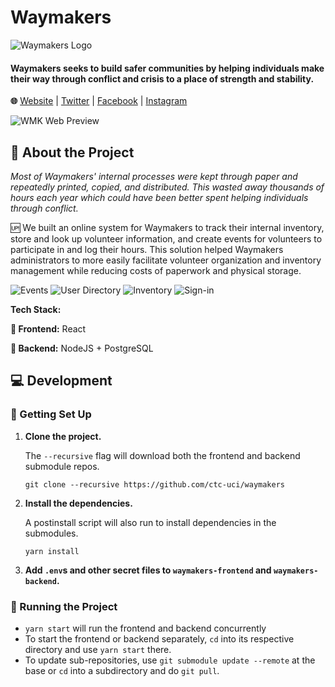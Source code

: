 
# Waymakers
![Waymakers Logo](https://user-images.githubusercontent.com/45449494/130122579-62bf330a-8133-40df-bb67-fe27115de1c9.jpg)
#### Waymakers seeks to build safer communities by helping individuals make their way through conflict and crisis to a place of strength and stability.

**🌐** [Website](https://waymakersoc.org) | [Twitter](https://twitter.com/WaymakersOC) | [Facebook](https://www.facebook.com/WaymakersOC/) | [Instagram](https://www.instagram.com/WaymakersOC)


![WMK Web Preview](https://user-images.githubusercontent.com/45449494/130122650-c59c3aa8-7958-489e-a8e3-ea539dd514b6.png)


## 🔎 About the Project

*Most of Waymakers' internal processes were kept through paper and repeatedly printed, copied, and distributed. This wasted away thousands of hours each year which could have been better spent helping individuals through conflict.*


🆙 We built an online system for Waymakers to track their internal inventory, store and look up volunteer information, and create events for volunteers to participate in and log their hours. This solution helped Waymakers administrators to more easily facilitate volunteer organization and inventory management while reducing costs of paperwork and physical storage.

![Events](https://user-images.githubusercontent.com/45449494/130122712-6ad5f2d8-56a4-4fb6-832c-c062c2f4e377.png)
![User Directory](https://user-images.githubusercontent.com/45449494/130122763-2361c4cd-6cc3-4d8d-bd36-f0f3cd5b70de.png)
![Inventory](https://user-images.githubusercontent.com/45449494/130122788-f2f8ef63-cb62-4f8b-b438-95f3eed74e09.png)
![Sign-in](https://user-images.githubusercontent.com/45449494/130122813-97c208ad-9c57-4d42-ae10-009193f7d011.png)


**Tech Stack:**

**🔼 Frontend:** React

**🔽 Backend:** NodeJS + PostgreSQL


## 💻 Development 

### 🔨 Getting Set Up

1. **Clone the project.**
	
	The `--recursive` flag will download both the frontend and backend submodule repos.
	
	`git clone --recursive https://github.com/ctc-uci/waymakers`

2. **Install the dependencies.**

	A postinstall script will also run to install dependencies in the submodules.

	`yarn install`
	
3. **Add `.env`s and other secret files to `waymakers-frontend` and `waymakers-backend`.**


### 💨 Running the Project

- `yarn start` will run the frontend and backend concurrently
- To start the frontend or backend separately, `cd` into its respective directory and use `yarn start` there.
- To update sub-repositories, use `git submodule update --remote` at the base or `cd` into a subdirectory and do `git pull`.